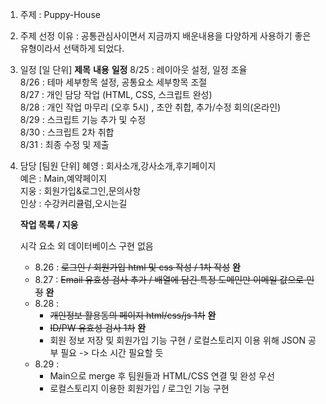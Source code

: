 1. 주제 : Puppy-House

2. 주제 선정 이유 : 공통관심사이면서 지금까지 배운내용을 다양하게  사용하기 좋은 유형이라서 선택하게 되었다.

3. 일정 [일 단위]
**제목** **내용** **일정**
8/25 : 레이아웃 설정, 일정 조율  
8/26 : 테마 세부항목 설정, 공통요소 세부항목 조절  
8/27 : 개인 담당 작업 (HTML, CSS, 스크립트 완성)  
8/28 : 개인 작업 마무리 (오후 5시) , 초안 취합, 추가/수정 회의(온라인)  
8/29 : 스크립트 기능 추가 및 수정  
8/30 : 스크립트 2차 취합  
8/31 : 최종 수정 및 제출  

4. 담당  [팀원 단위]
혜영 : 회사소개,강사소개,후기페이지  
예은 : Main,예약페이지  
지웅 : 회원가입&로그인,문의사항  
인상 : 수강커리큘럼,오시는길      

      **작업 목록 / 지웅**  
        
      시각 요소 외 데이터베이스 구현 없음
      
      * 8.26 : ~~로그인 / 회원가입 html 및 css 작성 / 1차 작성~~ __완__
      * 8.27 : ~~Email 유효성 검사 추가 / 배열에 담긴 특정 도메인만 이메일 값으로 인정~~ __완__
      * 8.28 : 
          * ~~개인정보 활용동의 페이지 html/css/js 1차~~ __완__ 
          * ~~ID/PW 유효성 검사 1차~~ __완__
          * 회원 정보 저장 및 회원가입 기능 구현 / 로컬스토리지 이용 위해 JSON 공부 필요 -> 다소 시간 필요할 듯
      * 8.29 : 
          * Main으로 merge 후 팀원들과 HTML/CSS 연결 및 완성 우선
          * 로컬스토리지 이용한 회원가입 / 로그인 기능 구현
